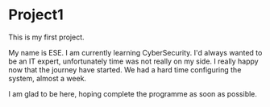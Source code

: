 # Project1

This is my first project.

My name is ESE. I am currently learning CyberSecurity. I'd always wanted to be an IT expert, unfortunately time was not really on my side. I really happy now that the journey have started. We had a hard time configuring the system, almost a week. 


I am glad to be here, hoping complete the programme as soon as possible. 